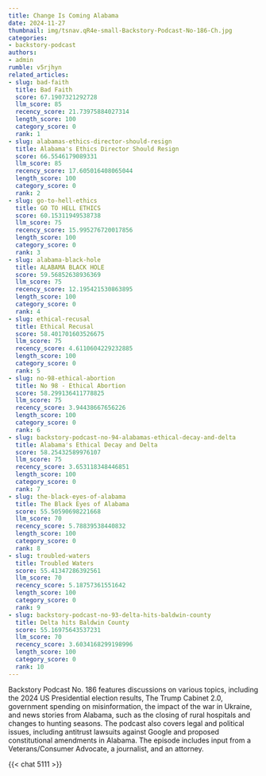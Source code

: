 ```yaml
---
title: Change Is Coming Alabama
date: 2024-11-27
thumbnail: img/tsnav.qR4e-small-Backstory-Podcast-No-186-Ch.jpg
categories:
- backstory-podcast
authors:
- admin
rumble: v5rjhyn
related_articles:
- slug: bad-faith
  title: Bad Faith
  score: 67.1907321292728
  llm_score: 85
  recency_score: 21.73975884027314
  length_score: 100
  category_score: 0
  rank: 1
- slug: alabamas-ethics-director-should-resign
  title: Alabama's Ethics Director Should Resign
  score: 66.5546179089331
  llm_score: 85
  recency_score: 17.605016408065044
  length_score: 100
  category_score: 0
  rank: 2
- slug: go-to-hell-ethics
  title: GO TO HELL ETHICS
  score: 60.15311949538738
  llm_score: 75
  recency_score: 15.995276720017856
  length_score: 100
  category_score: 0
  rank: 3
- slug: alabama-black-hole
  title: ALABAMA BLACK HOLE
  score: 59.56852638936369
  llm_score: 75
  recency_score: 12.195421530863895
  length_score: 100
  category_score: 0
  rank: 4
- slug: ethical-recusal
  title: Ethical Recusal
  score: 58.401701603526675
  llm_score: 75
  recency_score: 4.6110604229232885
  length_score: 100
  category_score: 0
  rank: 5
- slug: no-98-ethical-abortion
  title: No 98 - Ethical Abortion
  score: 58.299136411778825
  llm_score: 75
  recency_score: 3.94438667656226
  length_score: 100
  category_score: 0
  rank: 6
- slug: backstory-podcast-no-94-alabamas-ethical-decay-and-delta
  title: Alabama's Ethical Decay and Delta
  score: 58.25432589976107
  llm_score: 75
  recency_score: 3.653118348446851
  length_score: 100
  category_score: 0
  rank: 7
- slug: the-black-eyes-of-alabama
  title: The Black Eyes of Alabama
  score: 55.50590698221668
  llm_score: 70
  recency_score: 5.78839538440832
  length_score: 100
  category_score: 0
  rank: 8
- slug: troubled-waters
  title: Troubled Waters
  score: 55.41347286392561
  llm_score: 70
  recency_score: 5.18757361551642
  length_score: 100
  category_score: 0
  rank: 9
- slug: backstory-podcast-no-93-delta-hits-baldwin-county
  title: Delta hits Baldwin County
  score: 55.16975643537231
  llm_score: 70
  recency_score: 3.6034168299198996
  length_score: 100
  category_score: 0
  rank: 10
---
```

Backstory Podcast No. 186 features discussions on various topics, including the 2024 US Presidential election results, The Trump Cabinet 2.0, government spending on misinformation, the impact of the war in Ukraine, and news stories from Alabama, such as the closing of rural hospitals and changes to hunting seasons. The podcast also covers legal and political issues, including antitrust lawsuits against Google and proposed constitutional amendments in Alabama. The episode includes input from a Veterans/Consumer Advocate, a journalist, and an attorney.

{{< chat 5111 >}}
